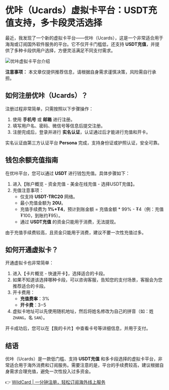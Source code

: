 # 优咔（Ucards）虚拟卡平台：USDT充值支持，多卡段灵活选择

最近，我发现了一个新的虚拟卡平台——优咔（Ucards），这是一个非常适合用于海淘或订阅国外软件服务的平台。它不仅开卡门槛低，还支持 **USDT充值**，并提供了多种卡段供用户选择，方便灵活满足不同支付需求。

![优咔虚拟卡平台介绍](https://bbtdd.com/img/60734618.webp)

**注意事项：** 本文章仅提供推荐信息，请根据自身需求谨慎决策，风险需自行承担。

## 如何注册优咔（Ucards）？

注册过程非常简单，只需按照以下步骤操作：

1. 使用 **手机号** 或 **邮箱** 进行注册。
2. 填写用户名、密码、微信号等信息后提交注册。
3. 注册完成后，登录并进行 **实名认证**，认证通过后才能进行充值和开卡。

实名认证由第三方认证平台 **Persona** 完成，支持身份证或护照认证，安全可靠。

## 钱包余额充值指南

在优咔平台，您可以通过 **USDT** 进行钱包充值。具体步骤如下：

1. 进入【账户概览 - 资金充值 - 美金在线充值 - 选择USDT充值】。
2. 充值注意事项：
   - 仅支持 **USDT-TRC20** 网络。
   - 最小充值金额为 **20U**。
   - 充值手续费为 **1%+₮4**，预计到账金额 = 充值金额 \* 99% - ₮4（例：充值₮100，到账约₮95）。
   - 通过 **USDT充值** 的资金只能用于消费，无法提现。

由于充值手续费较高，且资金只能用于消费，建议不要一次性充值过多。

## 如何开通虚拟卡？

开通虚拟卡也非常简单：

1. 进入【卡片概览 - 快速开卡】，选择适合的卡段。
2. 如果不知道该选择哪种卡段，可以咨询客服，告知您的支付场景，客服会为您推荐适合的卡段。
3. 开卡费用：
   - **充值费率**：3%
   - **开卡费**：$3-$5
4. 虚拟卡地址可以先使用随机地址，然后将姓名修改为自己的拼音（如：姓 `ZHANG`，名 `SAN`）。

开卡成功后，您可以在【我的卡片】中查看卡号等详细信息，并用于支付。

## 结语

优咔（Ucards）是一款低门槛、支持 **USDT充值** 和多卡段选择的虚拟卡平台，非常适合用于海外消费和订阅服务。需要注意的是，平台的手续费较高，建议根据自身需求合理充值，避免一次性投入过多资金。

👉 [WildCard | 一分钟注册，轻松订阅海外线上服务](https://bbtdd.com/WildCard)